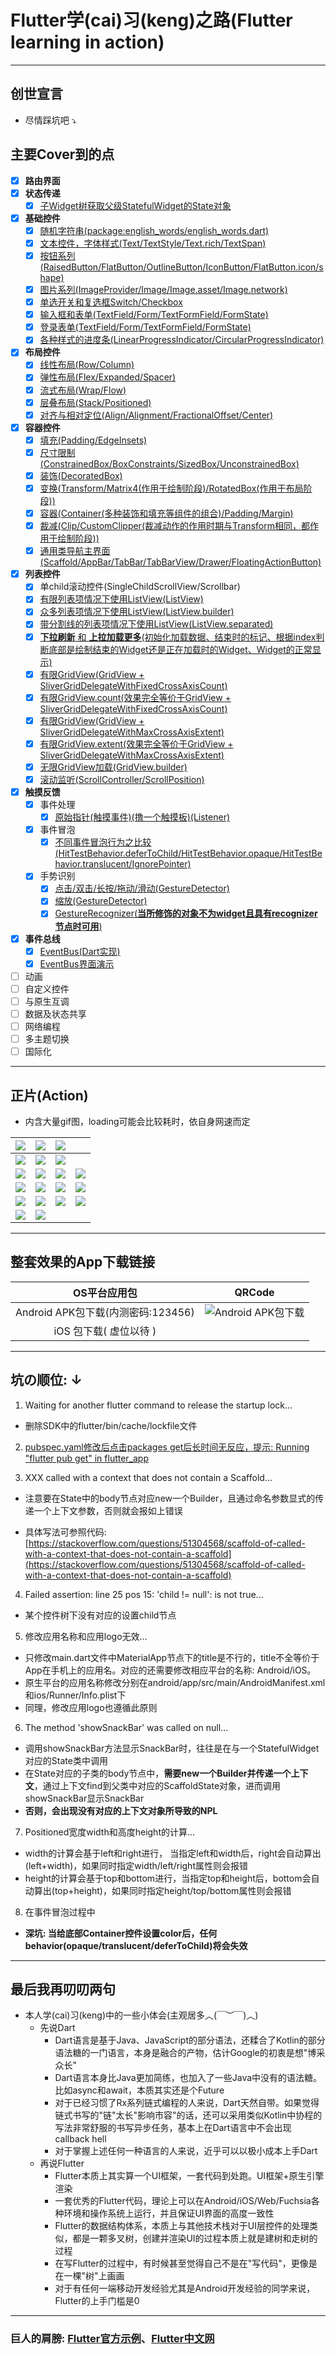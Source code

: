 # Flutter学(cai)习(keng)之路(Flutter learning in action)

---

## 创世宣言

- 尽情踩坑吧 ⤵️

## 主要Cover到的点

- [x] **路由界面**
- [x] **状态传递**
  - [x] [子Widget树获取父级StatefulWidget的State对象](lib/state/SnackBarWidget.dart)
- [x] **基础控件**
  - [x] [随机字符串(package:english_words/english_words.dart)](lib/widget/RandomWordWidget.dart)
  - [x] [文本控件，字体样式(Text/TextStyle/Text.rich/TextSpan)](lib/widget/TextStyleWidget.dart)
  - [x] [按钮系列(RaisedButton/FlatButton/OutlineButton/IconButton/FlatButton.icon/shape)](lib/widget/ButtonWidget.dart)
  - [x] [图片系列(ImageProvider/Image/Image.asset/Image.network)](lib/widget/SwitchCheckboxWidget.dart)
  - [x] [单选开关和复选框Switch/Checkbox](lib/widget/SwitchCheckboxWidget.dart)
  - [x] [输入框和表单(TextField/Form/TextFormField/FormState)](lib/widget/EditTextFormWidget.dart)
  - [x] [登录表单(TextField/Form/TextFormField/FormState)](lib/widget/LoginFormWidget.dart)
  - [x] [各种样式的进度条(LinearProgressIndicator/CircularProgressIndicator)](lib/widget/ProgressBarWidget.dart)
- [x] **布局控件**
  - [x] [线性布局(Row/Column)](lib/layout/LinearLayoutWidget.dart)
  - [x] [弹性布局(Flex/Expanded/Spacer)](lib/layout/FlexLayoutWidget.dart)
  - [x] [流式布局(Wrap/Flow)](lib/layout/WrapLayoutWidget.dart)
  - [x] [层叠布局(Stack/Positioned)](lib/layout/StackLayoutWidget.dart)
  - [x] [对齐与相对定位(Align/Alignment/FractionalOffset/Center)](lib/layout/AlignLayoutWidget.dart)
- [x] **容器控件**
  - [x] [填充(Padding/EdgeInsets)](lib/container/PaddingContainerWidget.dart)
  - [x] [尺寸限制(ConstrainedBox/BoxConstraints/SizedBox/UnconstrainedBox)](lib/container/BoxContainerWidget.dart)
  - [x] [装饰(DecoratedBox)](lib/container/DecoratedBoxWidget.dart)
  - [x] [变换(Transform/Matrix4(作用于绘制阶段)/RotatedBox(作用于布局阶段))](lib/container/TransformWidget.dart)
  - [x] [容器(Container(多种装饰和填充等组件的组合)/Padding/Margin)](lib/container/ContainerWidget.dart)
  - [x] [裁减(Clip/CustomClipper(裁减动作的作用时期与Transform相同，都作用于绘制阶段))](lib/container/ClipWidget.dart)
  - [x] [通用类导航主界面(Scaffold/AppBar/TabBar/TabBarView/Drawer/FloatingActionButton)](lib/container/TabBarViewWidget.dart)
- [x] **列表控件**
  - [x] 单child滚动控件(SingleChildScrollView/Scrollbar)
  - [x] [有限列表项情况下使用ListView(ListView)](lib/list/LimitListViewWidget.dart)
  - [x] [众多列表项情况下使用ListView(ListView.builder)](lib/list/MultitudinousListViewWidget.dart)
  - [x] [带分割线的列表项情况下使用ListView(ListView.separated)](lib/list/DividerListViewWidget.dart)
  - [x] [**下拉刷新** 和 **上拉加载更多**(初始化加载数据、结束时的标记、根据index判断底部是绘制结束的Widget还是正在加载时的Widget、Widget的正常显示)](lib/list/LoadingMordAndRefreshListViewWidget.dart)
  - [x] [有限GridView(GridView + SliverGridDelegateWithFixedCrossAxisCount)](lib/list/GridViewWidget.dart)
  - [x] [有限GridView.count(效果完全等价于GridView + SliverGridDelegateWithFixedCrossAxisCount)](lib/list/GridViewCountWidget.dart)
  - [x] [有限GridView(GridView + SliverGridDelegateWithMaxCrossAxisExtent)](lib/list/GridViewMaxExtendWidget.dart)
  - [x] [有限GridView.extent(效果完全等价于GridView + SliverGridDelegateWithMaxCrossAxisExtent)](lib/list/GridViewMaxExtendWidget.dart)
  - [x] [无限GridView加载(GridView.builder)](lib/list/UnLimitGridViewWidget.dart)
  - [x] [滚动监听(ScrollController/ScrollPosition)](lib/list/ListViewScrollControllerWidget.dart)
- [x] **触摸反馈**
  - [x] 事件处理
    - [x] [原始指针(触摸事件)(撸一个触摸板)(Listener)](lib/touch/TouchPadWidget.dart)
  - [x] 事件冒泡
    - [x] [不同事件冒泡行为之比较(HitTestBehavior.deferToChild/HitTestBehavior.opaque/HitTestBehavior.translucent/IgnorePointer)](lib/touch/TouchBubbleWidget.dart)
  - [x] 手势识别
    - [x] [点击/双击/长按/拖动/滑动(GestureDetector)](lib/gesture/GestureDetectorWidget.dart)
    - [x] [缩放(GestureDetector)](lib/gesture/ScaleGestureDetectorWidget.dart)
    - [x] [GestureRecognizer(**当所修饰的对象不为widget且具有recognizer节点时可用**)](lib/gesture/GestureRecognizerTextWidget.dart)
- [x] **事件总线**
  - [x] [EventBus(Dart实现)](lib/event/EventBus.dart)
  - [x] [EventBus界面演示](lib/event/EventBusWidget.dart)
- [ ] 动画
- [ ] 自定义控件
- [ ] 与原生互调
- [ ] 数据及状态共享
- [ ] 网络编程
- [ ] 多主题切换
- [ ] 国际化

---

## 正片(Action)

- 内含大量gif图，loading可能会比较耗时，依自身网速而定

| ![](https://tva1.sinaimg.cn/large/00831rSTly1gdnwrjitv5g30ge0zku0z.gif) | ![](https://tva1.sinaimg.cn/large/00831rSTly1gdnxwrxvofg30cg0qoe84.gif) | ![](https://tva1.sinaimg.cn/large/00831rSTly1gdnwx3p0emg30cg0qo4qr.gif) |  |
| :---:  | :---: | :---: | :---: |
| ![](https://tva1.sinaimg.cn/large/00831rSTly1gdnx6pbtaxg30ge0zkkjn.gif) | ![](https://tva1.sinaimg.cn/large/00831rSTly1gdnyrl9lq6g30ge0zk7wj.gif) | ![](https://tva1.sinaimg.cn/large/00831rSTly1gdnxss7yjig30ge0zkqv5.gif) |  |
| ![](https://tva1.sinaimg.cn/large/00831rSTly1gdmryrmlz5j30u01t0abl.jpg) | ![](https://tva1.sinaimg.cn/large/00831rSTly1gdmsdeily1j30u01t078v.jpg) | ![](https://tva1.sinaimg.cn/large/00831rSTly1gdms27cfs8j30u01t0mzn.jpg) | ![](https://tva1.sinaimg.cn/large/00831rSTly1gdms2mvb8rj30u01t0tab.jpg) |
| ![](https://tva1.sinaimg.cn/large/00831rSTly1gdms2zmrnjj30u01t0my3.jpg) | ![](https://tva1.sinaimg.cn/large/00831rSTly1gdms395nsuj30u01t0ad9.jpg) | ![](https://tva1.sinaimg.cn/large/00831rSTly1gdms3s5dnaj30u01t0gq7.jpg) | ![](https://tva1.sinaimg.cn/large/00831rSTly1gdms43few5j30u01t0n1o.jpg) |
| ![](https://tva1.sinaimg.cn/large/00831rSTly1gdms7mfimij30u01t0q4b.jpg) | ![](https://tva1.sinaimg.cn/large/00831rSTly1gdms7x7kwkj30u01t0mxy.jpg) | ![](https://tva1.sinaimg.cn/large/00831rSTly1gdmsng1wahj30u01t0q5q.jpg) | ![](https://tva1.sinaimg.cn/large/00831rSTly1gdms8mcoomj30u01t00ut.jpg) |
| ![](https://tva1.sinaimg.cn/large/00831rSTly1gdms8y1uxpj30u01t0whs.jpg) | ![](https://tva1.sinaimg.cn/large/00831rSTly1gdmsl8d4iej30u01t0grq.jpg) |  |  |

---

## 整套效果的App下载链接

| OS平台应用包 | QRCode |
| :---:  | :---: |
| Android APK包下载(内测密码:123456) | ![Android APK包下载](https://www.pgyer.com/app/qrcode/yangyiRunning)
| iOS 包下载( 虚位以待 ) | |

---

## 坑の顺位: ↓

1. Waiting for another flutter command to release the startup lock...

  - 删除SDK中的flutter/bin/cache/lockfile文件

2. [pubspec.yaml修改后点击packages get后长时间无反应，提示: Running "flutter pub get" in flutter_app](https://blog.csdn.net/unique_Even/article/details/104995111)

3. XXX called with a context that does not contain a Scaffold...

  - 注意要在State中的body节点对应new一个Builder，且通过命名参数显式的传递一个上下文参数，否则就会报如上错误

  - 具体写法可参照代码: [https://stackoverflow.com/questions/51304568/scaffold-of-called-with-a-context-that-does-not-contain-a-scaffold](https://stackoverflow.com/questions/51304568/scaffold-of-called-with-a-context-that-does-not-contain-a-scaffold)

4. Failed assertion: line 25 pos 15: 'child != null': is not true...

  - 某个控件树下没有对应的设置child节点

5. 修改应用名称和应用logo无效...

  - 只修改main.dart文件中MaterialApp节点下的title是不行的，title不全等价于App在手机上的应用名。对应的还需要修改相应平台的名称: Android/iOS。
  - 原生平台的应用名称修改分别在android/app/src/main/AndroidManifest.xml和ios/Runner/Info.plist下
  - 同理，修改应用logo也遵循此原则

6. The method 'showSnackBar' was called on null...

  - 调用showSnackBar方法显示SnackBar时，往往是在与一个StatefulWidget对应的State类中调用
  - 在State对应的子类的body节点中，**需要new一个Builder并传递一个上下文**，通过上下文find到父类中对应的ScaffoldState对象，进而调用showSnackBar显示SnackBar
  - **否则，会出现没有对应的上下文对象所导致的NPL**

7. Positioned宽度width和高度height的计算...

  - width的计算会基于left和right进行， 当指定left和width后，right会自动算出(left+width)，如果同时指定width/left/right属性则会报错
  - height的计算会基于top和bottom进行，当指定top和height后，bottom会自动算出(top+height)，如果同时指定height/top/bottom属性则会报错
  
8. 在事件冒泡过程中
  - **深坑: 当给底部Container控件设置color后，任何behavior(opaque/translucent/deferToChild)将会失效**
  
---

## 最后我再叨叨两句

- 本人学(cai)习(keng)中的一些小体会(主观居多︿(￣︶￣)︿)
  - 先说Dart
    - Dart语言是基于Java、JavaScript的部分语法，还糅合了Kotlin的部分语法糖的一门语言，本身是融合的产物，估计Google的初衷是想"博采众长"
    - Dart语言本身比Java更加简练，也加入了一些Java中没有的语法糖。比如async和await，本质其实还是个Future
    - 对于已经习惯了Rx系列链式编程的人来说，Dart天然自带。如果觉得链式书写的"链"太长"影响市容"的话，还可以采用类似Kotlin中协程的写法非常舒服的书写异步任务，基本上在Dart语言中不会出现callback hell
    - 对于掌握上述任何一种语言的人来说，近乎可以以极小成本上手Dart
  - 再说Flutter
    - Flutter本质上其实算一个UI框架，一套代码到处跑。UI框架+原生引擎渲染
    - 一套优秀的Flutter代码，理论上可以在Android/iOS/Web/Fuchsia各种环境和操作系统上运行，并且保证UI界面的高度一致性
    - Flutter的数据结构体系，本质上与其他技术栈对于UI层控件的处理类似，都是一颗多叉树，创建并渲染UI的过程本质上就是建树和走树的过程
    - 在写Flutter的过程中，有时候甚至觉得自己不是在"写代码"，更像是在一棵"树"上画画
    - 对于有任何一端移动开发经验尤其是Android开发经验的同学来说，Flutter的上手门槛是0

---

###  巨人的肩膀: [Flutter官方示例](https://github.com/flutter/flutter)、[Flutter中文网](https://flutterchina.club)